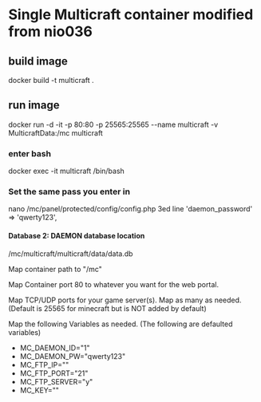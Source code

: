 # Single Multicraft container modified from nio036

## build image
docker build -t multicraft .
 
## run image
docker run -d -it -p 80:80 -p 25565:25565 --name multicraft  -v MulticraftData:/mc multicraft


  
### enter bash
docker exec -it multicraft /bin/bash

  
### Set the same pass you enter in  
nano /mc/panel/protected/config/config.php
  3ed line 'daemon_password' => 'qwerty123',

#### Database 2: DAEMON database location
/mc/multicraft/multicraft/data/data.db




Map container path to "/mc"

Map Container port 80 to whatever you want for the web portal.

Map TCP/UDP ports for your game server(s). Map as many as needed. (Default is 25565 for minecraft but is NOT added by default)



Map the following Variables as needed. (The following are defaulted variables)

- MC_DAEMON_ID="1"
- MC_DAEMON_PW="qwerty123"
- MC_FTP_IP=""
- MC_FTP_PORT="21"
- MC_FTP_SERVER="y"
- MC_KEY=""
